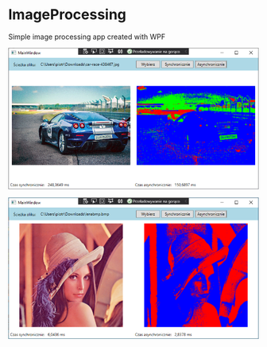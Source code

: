 # ImageProcessing
Simple image processing app created with WPF

![CarResult](./assets/CarResult.png)

![LenaResult](./assets/LenaResult.png)